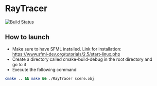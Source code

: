 # RayTracer
[![Build Status](https://travis-ci.com/MickaToast/RayTracer.svg?token=ZoqAX5iqiYxpkVoJ5TEr&branch=master)](https://travis-ci.com/MickaToast/RayTracer)

## How to launch

- Make sure to have SFML installed. Link for installation: https://www.sfml-dev.org/tutorials/2.5/start-linux.php
- Create a directory called cmake-build-debug in the root directory and go to it
- Execute the following command
```bash
cmake .. && make && ./RayTracer scene.obj
```
